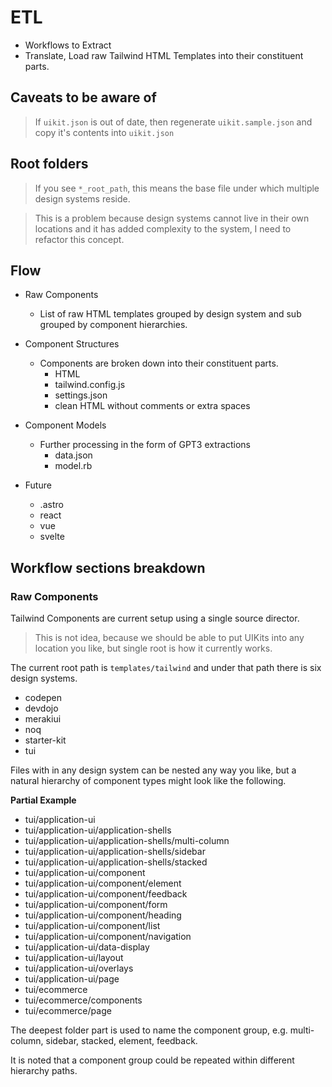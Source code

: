 # ETL

- Workflows to Extract
- Translate, Load raw Tailwind HTML Templates into their constituent parts.

## Caveats to be aware of

> If `uikit.json` is out of date, then regenerate `uikit.sample.json` and copy it's contents into `uikit.json`

## Root folders

> If you see `*_root_path`, this means the base file under which multiple design systems reside.

> This is a problem because design systems cannot live in their own locations and it has added complexity to the system, I need to refactor this concept.

## Flow

- Raw Components
  - List of raw HTML templates grouped by design system and sub grouped by component hierarchies.
- Component Structures
  - Components are broken down into their constituent parts.
    - HTML
    - tailwind.config.js
    - settings.json
    - clean HTML without comments or extra spaces
- Component Models
  - Further processing in the form of GPT3 extractions
    - data.json
    - model.rb

- Future
  - .astro
  - react
  - vue
  - svelte

## Workflow sections breakdown

### Raw Components

Tailwind Components are current setup using a single source director.

> This is not idea, because we should be able to put UIKits into any location you like, but single root is how it currently works.

The current root path is `templates/tailwind` and under that path there is six design systems.

- codepen
- devdojo
- merakiui
- noq
- starter-kit
- tui

Files with in any design system can be nested any way you like, but a natural hierarchy of component types might look like the following.

**Partial Example**

- tui/application-ui
- tui/application-ui/application-shells
- tui/application-ui/application-shells/multi-column
- tui/application-ui/application-shells/sidebar
- tui/application-ui/application-shells/stacked
- tui/application-ui/component
- tui/application-ui/component/element
- tui/application-ui/component/feedback
- tui/application-ui/component/form
- tui/application-ui/component/heading
- tui/application-ui/component/list
- tui/application-ui/component/navigation
- tui/application-ui/data-display
- tui/application-ui/layout
- tui/application-ui/overlays
- tui/application-ui/page
- tui/ecommerce
- tui/ecommerce/components
- tui/ecommerce/page

The deepest folder part is used to name the component group, e.g. multi-column, sidebar, stacked, element, feedback.

It is noted that a component group could be repeated within different hierarchy paths.

